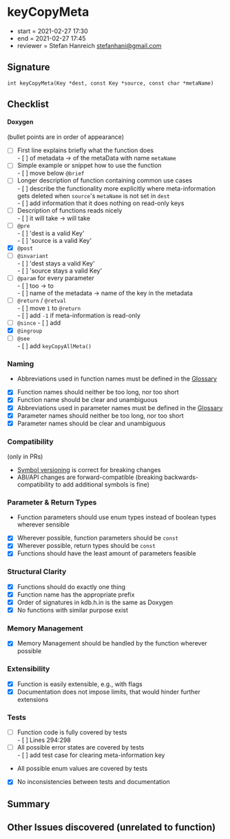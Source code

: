 # keyCopyMeta

- start = 2021-02-27 17:30
- end = 2021-02-27 17:45
- reviewer = Stefan Hanreich <stefanhani@gmail.com>

## Signature

`int keyCopyMeta(Key *dest, const Key *source, const char *metaName)`

## Checklist

#### Doxygen

(bullet points are in order of appearance)

- [ ] First line explains briefly what the function does  
       - [ ] of metadata -> of the metaData with name `metaName`
- [ ] Simple example or snippet how to use the function  
       - [ ] move below `@brief`
- [ ] Longer description of function containing common use cases  
       - [ ] describe the functionality more explicitly where meta-information
      gets deleted when `source`'s `metaName` is not set in `dest`  
       - [ ] add information that it does nothing on read-only keys
- [ ] Description of functions reads nicely  
       - [ ] it will take -> will take
- [ ] `@pre`  
       - [ ] 'dest is a valid Key'  
       - [ ] 'source is a valid Key'
- [x] `@post`
- [ ] `@invariant`  
       - [ ] 'dest stays a valid Key'  
       - [ ] 'source stays a valid Key'
- [ ] `@param` for every parameter  
       - [ ] too -> to  
       - [ ] name of the metadata -> name of the key in the metadata
- [ ] `@return` / `@retval`  
       - [ ] move `1` to `@return`  
       - [ ] add `-1` if meta-information is read-only
- [ ] `@since`
      - [ ] add
- [x] `@ingroup`
- [ ] `@see`  
       - [ ] add `keyCopyAllMeta()`

### Naming

- Abbreviations used in function names must be defined in the
  [Glossary](/doc/help/elektra-glossary.md)
- [x] Function names should neither be too long, nor too short
- [x] Function name should be clear and unambiguous
- [x] Abbreviations used in parameter names must be defined in the
      [Glossary](/doc/help/elektra-glossary.md)
- [x] Parameter names should neither be too long, nor too short
- [x] Parameter names should be clear and unambiguous

### Compatibility

(only in PRs)

- [Symbol versioning](/doc/dev/symbol-versioning.md)
  is correct for breaking changes
- ABI/API changes are forward-compatible (breaking backwards-compatibility
  to add additional symbols is fine)

### Parameter & Return Types

- Function parameters should use enum types instead of boolean types
  wherever sensible
- [x] Wherever possible, function parameters should be `const`
- [x] Wherever possible, return types should be `const`
- [x] Functions should have the least amount of parameters feasible

### Structural Clarity

- [x] Functions should do exactly one thing
- [x] Function name has the appropriate prefix
- [x] Order of signatures in kdb.h.in is the same as Doxygen
- [x] No functions with similar purpose exist

### Memory Management

- [x] Memory Management should be handled by the function wherever possible

### Extensibility

- [x] Function is easily extensible, e.g., with flags
- [x] Documentation does not impose limits, that would hinder further extensions

### Tests

- [ ] Function code is fully covered by tests  
       - [ ] Lines 294:298
- [ ] All possible error states are covered by tests  
       - [ ] add test case for clearing meta-information key
- All possible enum values are covered by tests
- [x] No inconsistencies between tests and documentation

## Summary

## Other Issues discovered (unrelated to function)
